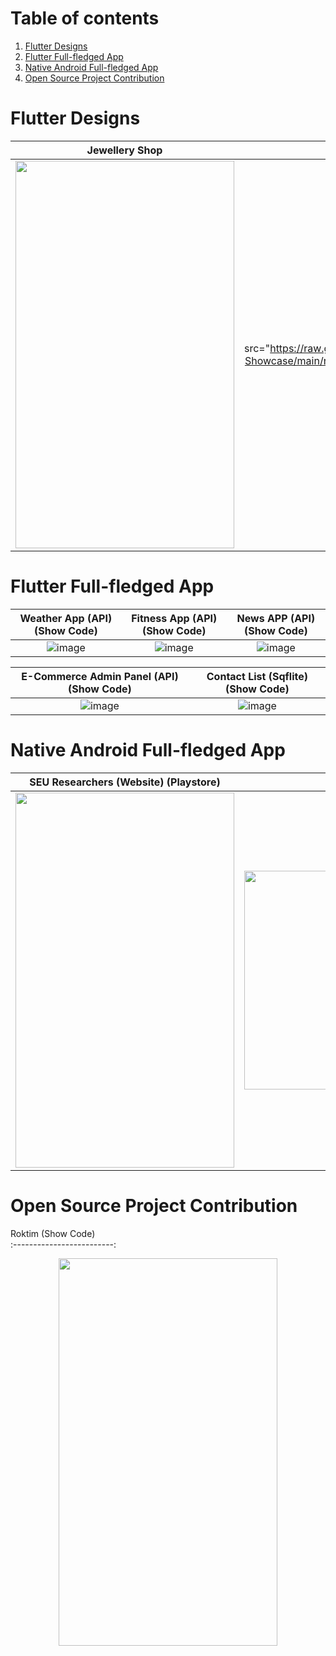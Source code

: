 # Table of contents
1. [Flutter Designs](#flutter_designs)
2. [Flutter Full-fledged App](#flutter-full-fledged-app---)
3. [Native Android Full-fledged App](#native-android-full-fledged-app--)
4. [Open Source Project Contribution](#open-source-project-contribution--)


# Flutter Designs <a name="flutter_designs"></a>

Jewellery Shop  |  Yeti-Login animation |  Doctor Appoinment
:-------------------------:|:-------------------------:|:-------------------------:
<img src="https://github.com/iqbalriiaz/Project-Showcase/blob/main/res/jwellery-shop.gif" width="350" height="620"> | <img src="https://raw.githubusercontent.com/iqbalriiaz/Flutter-Showcase/main/res/yeti-login-animation.gif width="350" height="620"> | <img src="https://github.com/iqbalriiaz/Project-Showcase/blob/main/res/doctor-appointment-app.gif?raw=true width="350" height="620">




# Flutter Full-fledged App <a name="flutter_App"></a>  <a name="flutter-full-fledged-app---"></a>

Weather App (API) (Show Code)  |  Fitness App (API) (Show Code) |  News APP (API) (Show Code)
:-------------------------:|:-------------------------:|:-------------------------:
![image](https://raw.githubusercontent.com/iqbalriiaz/Project-Showcase/main/res/weather-app.gif) | ![image](https://github.com/iqbalriiaz/Project-Showcase/blob/main/res/fitness-app.gif?raw=true) | ![image](https://github.com/iqbalriiaz/Project-Showcase/blob/main/res/fitness-app.gif?raw=true)

E-Commerce Admin Panel (API) (Show Code)  |  Contact List (Sqflite) (Show Code)
:-------------------------:|:-------------------------:
![image](https://raw.githubusercontent.com/iqbalriiaz/Project-Showcase/main/res/weather-app.gif) | ![image](https://github.com/iqbalriiaz/Project-Showcase/blob/main/res/fitness-app.gif?raw=true) |





# Native Android Full-fledged App  <a name="native-android-full-fledged-app--"></a>

SEU Researchers (Website) (Playstore)  |  Robo Car (Show Code) (Playstore)
:-------------------------:|:-------------------------:
<img src="https://raw.githubusercontent.com/iqbalriiaz/Project-Showcase/main/res/weather-app.gif" width="350" height="600"> | <img src="https://github.com/iqbalriiaz/Project-Showcase/blob/main/res/Arduino-Robo-Car.gif" width="580" height="350"> |





# Open Source Project Contribution  <a name="open-source-project-contribution--"></a>

Roktim (Show Code)  
:-------------------------:
<p align="center">
<img src="https://github.com/iqbalriiaz/Project-Showcase/blob/main/res/roktim.gif" width="350" height="620">
  </p>

